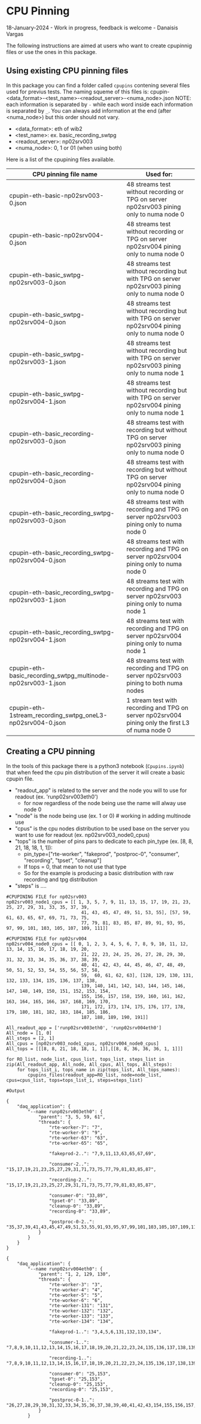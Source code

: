 # CPU Pinning
18-January-2024 - Work in progress, feedback is welcome - Danaisis Vargas

The following instructions are aimed at users who want to create cpupinnig files or use the ones in this package. 

## Using existing CPU pinning files
In this package you can find a folder called `cpupins` contening several files used for previus tests. The naming squeme of this files is: cpupin-<data_format>-<test_name>-<readout_server>-<numa_node>.json
NOTE: each information is separated by `-` while each word inside each information is separated by `_`. You can always add information at the end (after <numa_node>) but this order should not vary. 
- <data_format>: eth of wib2
- <test_name>: ex. basic_recording_swtpg
- <readout_server>: np02srv003
- <numa_node>: 0, 1 or 01 (when using both)

Here is a list of the cpupining files available.

| CPU pinning file name | Used for: |
| --- | --- |
| cpupin-eth-basic-np02srv003-0.json | 48 streams test without recording or TPG on server np02srv003 pining only to numa node 0 |
| cpupin-eth-basic-np02srv004-0.json | 48 streams test without recording or TPG on server np02srv004 pining only to numa node 0 |
| cpupin-eth-basic_swtpg-np02srv003-0.json | 48 streams test without recording but with TPG on server np02srv003 pining only to numa node 0 |
| cpupin-eth-basic_swtpg-np02srv004-0.json | 48 streams test without recording but with TPG on server np02srv004 pining only to numa node 0 |
| cpupin-eth-basic_swtpg-np02srv003-1.json | 48 streams test without recording but with TPG on server np02srv003 pining only to numa node 1 |
| cpupin-eth-basic_swtpg-np02srv004-1.json | 48 streams test without recording but with TPG on server np02srv004 pining only to numa node 1 |
| cpupin-eth-basic_recording-np02srv003-0.json | 48 streams test with recording but without TPG on server np02srv003 pining only to numa node 0 |
| cpupin-eth-basic_recording-np02srv004-0.json | 48 streams test with recording but without TPG on server np02srv004 pining only to numa node 0 |
| cpupin-eth-basic_recording_swtpg-np02srv003-0.json | 48 streams test with recording and TPG on server np02srv003 pining only to numa node 0 |
| cpupin-eth-basic_recording_swtpg-np02srv004-0.json | 48 streams test with recording and TPG on server np02srv004 pining only to numa node 0 |
| cpupin-eth-basic_recording_swtpg-np02srv003-1.json | 48 streams test with recording and TPG on server np02srv003 pining only to numa node 1 |
| cpupin-eth-basic_recording_swtpg-np02srv004-1.json | 48 streams test with recording and TPG on server np02srv004 pining only to numa node 1 |
| cpupin-eth-basic_recording_swtpg_multinode-np02srv003-1.json | 48 streams test with recording and TPG on server np02srv003 pining to both numa nodes |
| cpupin-eth-1stream_recording_swtpg_oneL3-np02srv004-0.json | 1 stream test with recording and TPG on server np02srv004 pining only the first L3 of numa node 0 |

## Creating a CPU pinning
In the tools of this package there is a python3 notebook (`Cpupins.ipynb`) that when feed the cpu pin distribution of the server it will create a basic cpupin file. 

- "readout_app" is related to the server and the node you will to use for readout (ex. 'runp02srv003eth0')
    * for now regardless of the node being use the name will alway use node 0
- "node" is the node being use (ex. 1 or 0) # working in adding multinode use 
- "cpus" is the cpu nodes distribution to be used base on the server you want to use for readout (ex. np02srv003_node0_cpus)
- "tops" is the number of pins pars to dedicate to each pin_type (ex. [8, 8, 21, 18, 18, 1, 1]):
    * pin_type=["rte-worker", "fakeprod", "postproc-0", "consumer", "recording", "tpset", "cleanup"]
    * If tops = 0, that mean to not use that type
    * So for the example is producing a basic distribution with raw recording and tpg distribution
- "steps" is ....

```
#CPUPINING FILE for np02srv003
np02srv003_node1_cpus = [[ 1, 3, 5, 7, 9, 11, 13, 15, 17, 19, 21, 23, 25, 27, 29, 31, 33, 35, 37, 39, 
                            41, 43, 45, 47, 49, 51, 53, 55], [57, 59, 61, 63, 65, 67, 69, 71, 73, 75, 
                            77, 79, 81, 83, 85, 87, 89, 91, 93, 95, 97, 99, 101, 103, 105, 107, 109, 111]]

#CPUPINING FILE for np02srv004
np02srv004_node0_cpus = [[ 0, 1, 2, 3, 4, 5, 6, 7, 8, 9, 10, 11, 12, 13, 14, 15, 16, 17, 18, 19, 20, 
                            21, 22, 23, 24, 25, 26, 27, 28, 29, 30, 31, 32, 33, 34, 35, 36, 37, 38, 39, 
                            40, 41, 42, 43, 44, 45, 46, 47, 48, 49, 50, 51, 52, 53, 54, 55, 56, 57, 58, 
                            59,  60, 61, 62, 63], [128, 129, 130, 131, 132, 133, 134, 135, 136, 137, 138, 
                            139, 140, 141, 142, 143, 144, 145, 146, 147, 148, 149, 150, 151, 152, 153, 154,
                            155, 156, 157, 158, 159, 160, 161, 162, 163, 164, 165, 166, 167, 168, 169, 170, 
                            171, 172, 173, 174, 175, 176, 177, 178, 179, 180, 181, 182, 183, 184, 185, 186, 
                            187, 188, 189, 190, 191]]

All_readout_app = ['runp02srv003eth0', 'runp02srv004eth0']
All_node = [1, 0]
All_steps = [2, 1]
All_cpus = [np02srv003_node1_cpus, np02srv004_node0_cpus]
All_tops = [[[8, 8, 21, 18, 18, 1, 1]],[[8, 8, 36, 36, 36, 1, 1]]]

for RO_list, node_list, cpus_list, tops_list, steps_list in zip(All_readout_app, All_node, All_cpus, All_tops, All_steps):
    for tops_list_i, tops_name in zip(tops_list, All_tops_names):
        cpupins_files(readout_app=RO_list, node=node_list, cpus=cpus_list, tops=tops_list_i, steps=steps_list)

#Output

{
    "daq_application": {
        "--name runp02srv003eth0": {
            "parent": "3, 5, 59, 61",
            "threads": {
                "rte-worker-7": "7",
                "rte-worker-9": "9",
                "rte-worker-63": "63",
                "rte-worker-65": "65",
      
                "fakeprod-2..": "7,9,11,13,63,65,67,69",
      
                "consumer-2..": "15,17,19,21,23,25,27,29,31,71,73,75,77,79,81,83,85,87",
      
                "recording-2..": "15,17,19,21,23,25,27,29,31,71,73,75,77,79,81,83,85,87",
      
                "consumer-0": "33,89",
                "tpset-0": "33,89",
                "cleanup-0": "33,89",
                "recording-0": "33,89",
      
                "postproc-0-2..": "35,37,39,41,43,45,47,49,51,53,55,91,93,95,97,99,101,103,105,107,109,111",
            }
        }
    }
}

{
    "daq_application": {
        "--name runp02srv004eth0": {
            "parent": "1, 2, 129, 130",
            "threads": {
                "rte-worker-3": "3",
                "rte-worker-4": "4",
                "rte-worker-5": "5",
                "rte-worker-6": "6",
                "rte-worker-131": "131",
                "rte-worker-132": "132",
                "rte-worker-133": "133",
                "rte-worker-134": "134",
      
                "fakeprod-1..": "3,4,5,6,131,132,133,134",
      
                "consumer-1..": "7,8,9,10,11,12,13,14,15,16,17,18,19,20,21,22,23,24,135,136,137,138,139,140,141,142,143,144,145,146,147,148,149,150,151,152",
      
                "recording-1..": "7,8,9,10,11,12,13,14,15,16,17,18,19,20,21,22,23,24,135,136,137,138,139,140,141,142,143,144,145,146,147,148,149,150,151,152",
      
                "consumer-0": "25,153",
                "tpset-0": "25,153",
                "cleanup-0": "25,153",
                "recording-0": "25,153",
      
                "postproc-0-1..": "26,27,28,29,30,31,32,33,34,35,36,37,38,39,40,41,42,43,154,155,156,157,158,159,160,161,162,163,164,165,166,167,168,169,170,171",
            }
        }
 